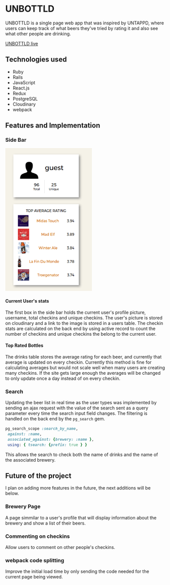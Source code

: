 # UNBOTTLD

UNBOTTLD is a single page web app that was inspired by UNTAPPD, where users can keep track of what beers they've tried by rating it and also see what other people are drinking.  

[UNBOTTLD live](https://www.unbottld.beer)

## Technologies used

* Ruby
* Rails
* JavaScript
* React.js
* Redux
* PostgreSQL
* Cloudinary
* webpack

## Features and Implementation

### Side Bar

![side bar]

#### Current User's stats

The first box in the side bar holds the current user's profile picture, username, total checkins and unique checkins.  The user's picture is stored on cloudinary and a link to the image is stored in a users table.  The checkin stats are calculated on the back end by using active record to count the number of checkins and unique checkins the belong to the current user.

#### Top Rated Bottles

The drinks table stores the average rating for each beer, and currently that average is updated on every checkin.  Currently this method is fine for calculating averages but would not scale well when many users are creating many checkins.  If the site gets large enough the averages will be changed to only update once a day instead of on every checkin.


### Search

Updating the beer list in real time as the user types was implemented by sending an ajax request with the value of the search sent as a query parameter every time the search input field changes.  The filtering is handled on the back end by the `pg_search` gem.
``` Ruby
pg_search_scope :search_by_name,
 against: :name,
 associated_against: {brewery: :name },
 using: { tsearch: {prefix: true } }
```

This allows the search to check both the name of drinks and the name of the associated brewery.

## Future of the project

I plan on adding more features in the future, the next additions will be below.

### Brewery Page

A page simmilar to a user's profile that will display information about the brewery and show a list of their beers.

### Commenting on checkins

Allow users to comment on other people's checkins.

### webpack code splitting

Improve the initial load time by only sending the code needed for the current page being viewed.

[side bar]: ./docs/screens/side_bar.png
